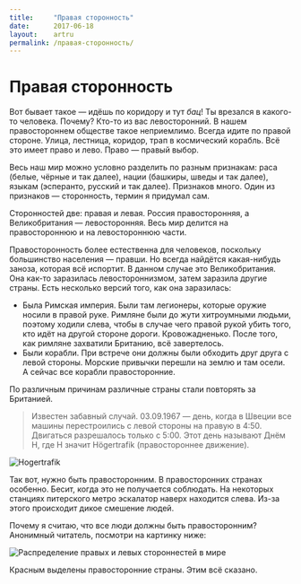 ```yaml
---
title:     "Правая сторонность"
date:      2017-06-18
layout:    artru
permalink: /правая-сторонность/
---
```

# Правая сторонность
Вот бывает такое — идёшь по коридору и тут _бац_! Ты врезался в какого-то человека. Почему? Кто-то из вас левосторонний. В нашем правостороннем обществе такое неприемлимо. Всегда идите по правой стороне. Улица, лестница, коридор, трап в космический корабль. Всё это имеет право и лево. Право — правый выбор.

Весь наш мир можно условно разделить по разным признакам: раса (белые, чёрные и так далее), нации (башкиры, шведы и так далее), языкам (эсперанто, русский и так далее). Признаков много. Один из признаков — сторонность, термин я придумал сам.

Сторонностей две: правая и левая. Россия правосторонняя, а Великобритания — левосторонняя. Весь мир делится на правостороннюю и на левостороннюю части.

Правосторонность более естественна для человеков, поскольку большинство населения — правши. Но всегда найдётся какая-нибудь заноза, которая всё испортит. В данном случае это Великобритания. Она как-то заразилась левостороннизмом, затем заразила другие страны. Есть несколько версий того, как она заразилась:

- Была Римская империя. Были там легионеры, которые оружие носили в правой руке. Римляне были до жути хитроумными людьми, поэтому ходили слева, чтобы в случае чего правой рукой убить того, кто идёт на другой стороне дороги. Кровожадненько. После того, как римляне захватили Британию, всё завертелось.
- Были корабли. При встрече они должны были обходить друг друга с левой стороны. Морские привычки перешли на землю и там осели. А сейчас все корабли правосторонние.

По различным причинам различные страны стали повторять за Британией. 

> Известен забавный случай. 03.09.1967 — день, когда в Швеции все машины перестроились с левой стороны на правую в 4:50. Двигаться разрешалось только с 5:00. Этот день называют Днём H, где H значит Högertrafik (правостороннее движение).

![Hogertrafik](https://upload.wikimedia.org/wikipedia/commons/thumb/1/1f/Kungsgatan_1967.jpg/1024px-Kungsgatan_1967.jpg)

Так вот, нужно быть правосторонним. В правосторонних странах особенно. Бесит, когда это не
получается соблюдать. На некоторых станциях питерского метро эскалатор наверх находится слева. Из-за этого происходит дикое смешение людей.

Почему я считаю, что все люди должны быть правосторонним? Анонимный читатель, посмотри на
картинку ниже:

![Распределение правых и левых стороннестей в мире](https://upload.wikimedia.org/wikipedia/commons/3/32/Countries_driving_on_the_left_or_right.svg)

Красным выделены правосторонние страны. Этим всё сказано.

